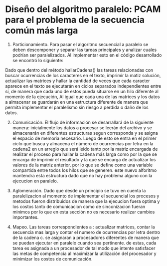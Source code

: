 # Diseño del algoritmo paralelo: PCAM para el problema de la secuencia común más larga

1. Particionamiento. Para pasar el algoritmo secuencial a paralelo se deben descomponer y separar las tareas principales y analizar cuales podrían ser paralelizados. Al implementar esto en el código desarrollado se encontró lo siguiente:

Dado que dentro del método hallarCadena() las tareas relacionadas con buscar ocurrencias de los caracteres en el texto, imprimir la matiz solución, actualizar las matrices y hallar la cantidad de veces que cada caracter aparece en el texto se ejecutarán en ciclos separados independientes entre sí, de manera que cada uno de estos pueda situarse en un hilo diferente al momento de la ejecución, Al igual que cada una de las matrices y los datos a almacenar se guardarán en una estructura diferente de manera que permita implementar el paralelismo sin riesgo a perdida o daño de los datos.

2. Comunicación. El flujo de información se desarrallará de la siguiente manera: 
inicialmente los datos a procesar se leerán del archivo y se almacenarán en diferentes estructuras segun corresponda y se asigna el espacio de memoria necesario. Luego de esto se entra en el primer ciclo que busca y almacena el número de ocurrencias por letra en la cadena2 en un arreglo que será leido tanto por la matriz encargada de realizar el proceso para hallar la cadena más larga como por la que se encarga de imprimir el resultado y la que se encarga de actualizar los valores de la matriz anterior. por lo que se define como una variable compartida entre todos los hilos que se generen. este nuevo alforitmo mantendra esta estructura dado que no hay problema alguno con la ejecucion en paralelo.


3. Aglomeración. Dado que desde un principio se tuvo en cuenta la paralelizacion al momento de implementar el secuencial los procesos y metodos fueron distribuidos de manera que la ejecucion fuera optima y los costos tanto de comunicacion como de sinconizacion fueran minimos por lo que en esta sección no es necesario realizar cambios importantes.

 
4. Mapeo. Las tareas correspondientes a : actualizar matrices, contar la secuencia mas larga y contar el numero de ocurrencias por letra dentro de la cadena c. se asignaran a procesadores diferentes de manera que se puedan ejecutar en paralelo cuando sea pertinente. de estas, cada tarea es asignada a un procesador de tal modo que intente satisfacer las metas de competencia al maximizar la utilización del procesador y minimizar los costos de comunicación. 


